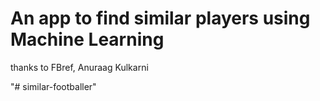 # An app to find similar players using Machine Learning

thanks to FBref, Anuraag Kulkarni

"# similar-footballer" 
